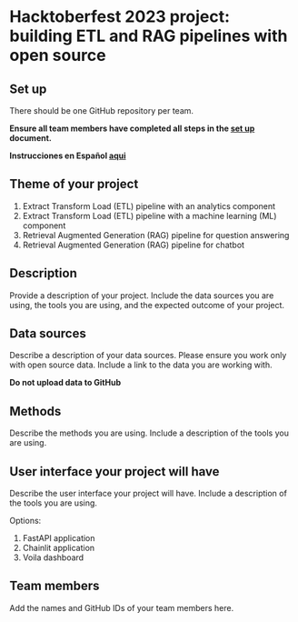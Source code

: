 # Hacktoberfest 2023 project: building ETL and RAG pipelines with open source 

## Set up

There should be one GitHub repository per team. 

**Ensure all team members have completed all steps in the [set up](setup.md) document.**

**Instrucciones en Español [aqui](setup-espanol.md)**

## Theme of your project

1. Extract Transform Load (ETL) pipeline with an analytics component
2. Extract Transform Load (ETL) pipeline with a machine learning (ML) component
3. Retrieval Augmented Generation (RAG) pipeline for question answering
4. Retrieval Augmented Generation (RAG) pipeline for chatbot

## Description

Provide a description of your project. Include the data sources you are using, the tools you are using, and the expected outcome of your project.

## Data sources

Describe a description of your data sources. Please ensure you work only with open source data. Include a link to the data you are working with. 

**Do not upload data to GitHub**

## Methods

Describe the methods you are using. Include a description of the tools you are using.

## User interface your project will have

Describe the user interface your project will have. Include a description of the tools you are using.

Options: 

1. FastAPI application
2. Chainlit application
3. Voila dashboard

## Team members

Add the names and GitHub IDs of your team members here.
